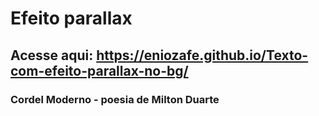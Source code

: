 # Efeito parallax
## Acesse aqui: https://eniozafe.github.io/Texto-com-efeito-parallax-no-bg/

### Cordel Moderno - poesia de Milton Duarte

